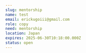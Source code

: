 ```yaml
---
slug: mentorship
name: test
email: erickugoiii@gmail.com
role: copy
need: mentorship
location: Japan
expires: 2025-06-30T10:18:00.000Z
status: open
---
```

